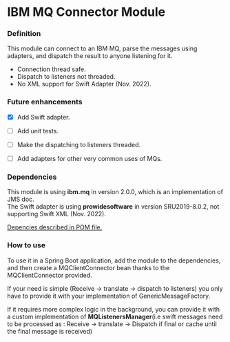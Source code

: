 # IBM MQ Connector Module

### Definition

This module can connect to an IBM MQ, parse the messages using adapters, and dispatch the result
to anyone listening for it.

- Connection thread safe. 
- Dispatch to listeners not threaded. 
- No XML support for Swift Adapter (Nov. 2022).  

### Future enhancements  

- [X] Add Swift adapter.
- [ ] Add unit tests.
- [ ] Make the dispatching to listeners threaded.
- [ ] Add adapters for other very common uses of MQs.


### Dependencies  

This module is using **ibm.mq** in version 2.0.0, which is an implementation of JMS doc.  
The Swift adapter is using **prowidesoftware** in version SRU2019-8.0.2, not supporting Swift XML (Nov. 2022).  


[Depencies described in POM file.](pom.xml)

### How to use  

To use it in a Spring Boot application, add the module to the dependencies, and then create a MQClientConnector bean
thanks to the MQClientConnector provided. 

If your need is simple (Receive -> translate -> dispatch to listeners) you only have to provide it with your implementation of
GenericMessageFactory.  

If it requires more complex logic in the background, you can provide it with a custom implementation 
of **MQListenersManager**(i.e swift messages need to be processed as : Receive -> translate -> Dispatch if final or cache until the final message is received)
 
